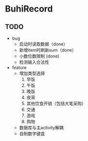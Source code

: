 # BuhiRecord
## TODO
- bug
    - 启动时读取数据（done）
    - 新增item时刷新sum（done）
    - 小数位数限制 (done)
    - 检测输入合法性
- feature
    - 增加类型选择
        1. 早饭
        2. 午饭
        3. 晚饭
        4. 夜宵
        5. 其他饮食开销（包括大笔采购）
        6. 交通
        7. 游戏
        8. 购物
    - 数据库与主activity解耦
    - 自制数字键盘

